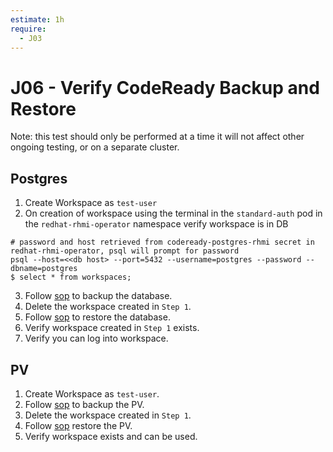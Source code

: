 ```yaml
---
estimate: 1h
require:
  - J03
---
```


# J06 - Verify CodeReady Backup and Restore

Note: this test should only be performed at a time it will not affect other ongoing testing, or on a separate cluster.

## Postgres

1. Create Workspace as `test-user`
2. On creation of workspace using the terminal in the `standard-auth` pod in the `redhat-rhmi-operator` namespace verify workspace is in DB

```
# password and host retrieved from codeready-postgres-rhmi secret in redhat-rhmi-operator, psql will prompt for password
psql --host=<<db host> --port=5432 --username=postgres --password --dbname=postgres
$ select * from workspaces;
```

3. Follow [sop](https://github.com/RHCloudServices/integreatly-help/blob/master/sops/2.x/backup_restore/codeready_backup.md#codeready-postgres) to backup the database.
4. Delete the workspace created in `Step 1`.
5. Follow [sop](https://github.com/RHCloudServices/integreatly-help/blob/master/sops/2.x/backup_restore/codeready_backup.md#codeready-postgres) to restore the database.
6. Verify workspace created in `Step 1` exists.
7. Verify you can log into workspace.

## PV

1. Create Workspace as `test-user`.
2. Follow [sop](https://github.com/RHCloudServices/integreatly-help/blob/master/sops/2.x/backup_restore/codeready_backup.md#codeready-workspace-pv) to backup the PV.
3. Delete the workspace created in `Step 1`.
4. Follow [sop](https://github.com/RHCloudServices/integreatly-help/blob/master/sops/2.x/backup_restore/codeready_backup.md#codeready-workspace-pv) restore the PV.
5. Verify workspace exists and can be used.
